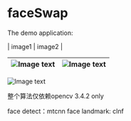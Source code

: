 # faceSwap

The demo application:

| image1 | image2 |

| ![Image text](https://github.com/JianTse/faceSwap/tree/master/faceSwap/image/file0001.jpg) | ![Image text](https://github.com/JianTse/faceSwap/tree/master/faceSwap/image/file0011.jpg) |
|:--------------------------------------------------------------------------------------------------------------------------------------------|:--------------------------------------------------------------------------------------------------------------------------------------------------|

![Image text](https://github.com/JianTse/faceSwap/tree/master/faceSwap/image/dst.jpg)

整个算法仅依赖opencv 3.4.2 only

face detect：mtcnn
face landmark: clnf
